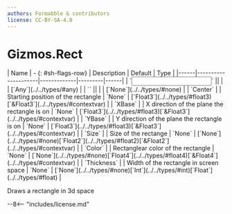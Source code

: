 ```yaml
---
authors: Formabble & contributors
license: CC-BY-SA-4.0
---
```



# Gizmos.Rect

<div class="sh-parameters" markdown="1">
| Name | - {: #sh-flags-row} | Description | Default | Type |
|------|---------------------|-------------|---------|------|
| `<input>` || | | [`Any`](../../types/#any) |
| `<output>` || | | [`None`](../../types/#none) |
| `Center` |  | Starting position of the rectangle | `None` | [`Float3`](../../types/#float3)[`&Float3`](../../types/#contextvar) |
| `XBase` |  | X direction of the plane the rectangle is on | `None` | [`Float3`](../../types/#float3)[`&Float3`](../../types/#contextvar) |
| `YBase` |  | Y direction of the plane the rectangle is on | `None` | [`Float3`](../../types/#float3)[`&Float3`](../../types/#contextvar) |
| `Size` |  | Size of the rectange | `None` | [`None`](../../types/#none)[`Float2`](../../types/#float2)[`&Float2`](../../types/#contextvar) |
| `Color` |  | Rectanglear color of the rectangle | `None` | [`None`](../../types/#none)[`Float4`](../../types/#float4)[`&Float4`](../../types/#contextvar) |
| `Thickness` |  | Width of the rectangle in screen space | `None` | [`None`](../../types/#none)[`Int`](../../types/#int)[`Float`](../../types/#float) |

</div>

Draws a rectangle in 3d space

--8<-- "includes/license.md"

